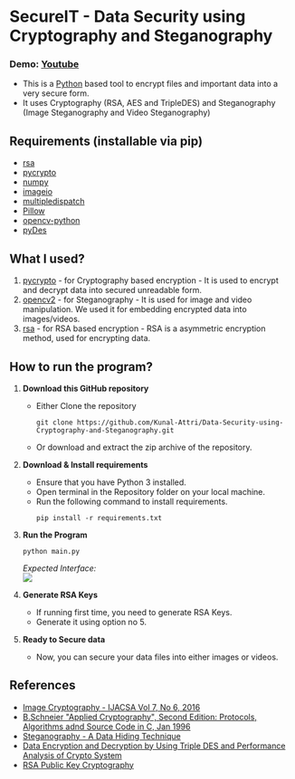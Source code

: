 # SecureIT - Data Security using Cryptography and Steganography
### Demo: [Youtube](#main)

- This is a [Python](https://python.org/) based tool to encrypt files and important data into a very secure form.
- It uses Cryptography (RSA, AES and TripleDES) and Steganography (Image Steganography and Video Steganography)


## Requirements (installable via pip)
- [rsa](https://pypi.org/project/rsa/)
- [pycrypto](https://pypi.org/project/pycrypto/)
- [numpy](https://pypi.org/project/numpy/)
- [imageio](https://pypi.org/project/imageio/)
- [multipledispatch](https://pypi.org/project/multipledispatch/)
- [Pillow](https://pypi.org/project/Pillow/)
- [opencv-python](https://pypi.org/project/opencv-python/)
- [pyDes](https://pypi.org/project/pyDes/)


## What I used?
1. [pycrypto](https://docs.python.org/3/library/crypto.html) - for Cryptography based encryption - It is used to encrypt and decrypt data into secured unreadable form. 
2. [opencv2](https://opencv.org/) - for Steganography - It is used for image and video manipulation. We used it for embedding encrypted data into images/videos.
3. [rsa](https://stuvel.eu/python-rsa-doc/usage.html) - for RSA based encryption - RSA is a asymmetric encryption method, used for encrypting data.


## How to run the program?
1. **Download this GitHub repository**
	- Either Clone the repository
		```
		git clone https://github.com/Kunal-Attri/Data-Security-using-Cryptography-and-Steganography.git
		```
	- Or download and extract the zip archive of the repository.

2. **Download & Install requirements**
	- Ensure that you have Python 3 installed.
	- Open terminal in the Repository folder on your local machine.
	- Run the following command to install requirements.
		```
		pip install -r requirements.txt
 		```
3. **Run the Program**
	```
	python main.py
	```
	*Expected Interface:*
	<br><img src="lib/images/main_screen.png?raw=true">
4. **Generate RSA Keys**
   - If running first time, you need to generate RSA Keys.
   - Generate it using option no 5.
5. **Ready to Secure data**
   - Now, you can secure your data files into either images or videos.


## References
- [Image Cryptography - IJACSA Vol 7, No 6, 2016](http://www.ijarcs.info/index.php/Ijarcs/article/view/2771)
- [B.Schneier "Applied Cryptography", Second Edition: Protocols, Algorithms adnd Source Code in C, Jan 1996](https://archive.org/download/AppliedCryptographyBruceSchneier/Applied%20Cryptography%20%28Bruce%20Schneier%29.pdf)
- [Steganography - A Data Hiding Technique](https://www.researchgate.net/publication/49587597_Steganography-_A_Data_Hiding_Technique)
- [Data Encryption and Decryption by Using Triple DES and Performance Analysis of Crypto System](https://www.ijser.in/archives/v2i11/SjIwMTM0MDM=.pdf)
- [RSA Public Key Cryptography](https://www.researchgate.net/publication/318729097_RSA_Public_Key_Cryptography_Algorithm_-_A_Review)
